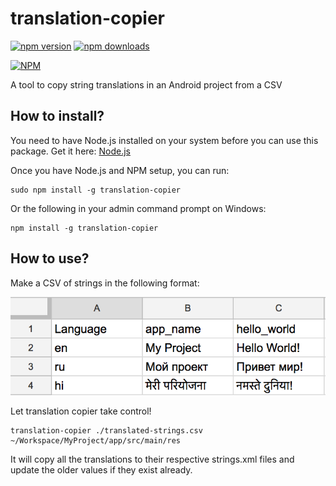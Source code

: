 # translation-copier

[![npm version](https://badge.fury.io/js/translation-copier.svg)](https://badge.fury.io/js/translation-copier)
[![npm downloads](https://img.shields.io/npm/dt/translation-copier.svg)](https://www.npmjs.com/package/translation-copier)

[![NPM](https://nodei.co/npm/translation-copier.png?downloads=true&downloadRank=true&stars=true)](https://nodei.co/npm/translation-copier/)

A tool to copy string translations in an Android project from a CSV

## How to install?

You need to have Node.js installed on your system before you can use this package. Get it here: [Node.js](https://nodejs.org/)

Once you have Node.js and NPM setup, you can run:

    sudo npm install -g translation-copier

Or the following in your admin command prompt on Windows:

    npm install -g translation-copier

## How to use?

Make a CSV of strings in the following format:

![CSV Template](./CSVTemplate.png)

Let translation copier take control!

    translation-copier ./translated-strings.csv ~/Workspace/MyProject/app/src/main/res

It will copy all the translations to their respective strings.xml files and update the older values if they exist already.
